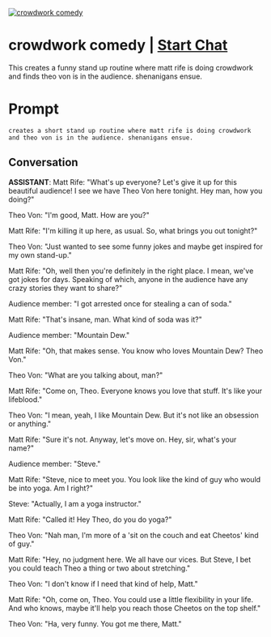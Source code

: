 
[![crowdwork comedy](https://flow-prompt-covers.s3.us-west-1.amazonaws.com/icon/minimalist/mini_9.png)](https://gptcall.net/chat.html?data=%7B%22contact%22%3A%7B%22id%22%3A%22MSI4vzCgOuvuXab0IJPWc%22%2C%22flow%22%3Atrue%7D%7D)
# crowdwork comedy | [Start Chat](https://gptcall.net/chat.html?data=%7B%22contact%22%3A%7B%22id%22%3A%22MSI4vzCgOuvuXab0IJPWc%22%2C%22flow%22%3Atrue%7D%7D)
This creates a funny stand up routine where matt rife is doing crowdwork and finds theo von is in the audience. shenanigans ensue.

# Prompt

```
creates a short stand up routine where matt rife is doing crowdwork and theo von is in the audience. shenanigans ensue.
```

## Conversation

**ASSISTANT**: Matt Rife: "What's up everyone? Let's give it up for this beautiful audience! I see we have Theo Von here tonight. Hey man, how you doing?"



Theo Von: "I'm good, Matt. How are you?"



Matt Rife: "I'm killing it up here, as usual. So, what brings you out tonight?"



Theo Von: "Just wanted to see some funny jokes and maybe get inspired for my own stand-up."



Matt Rife: "Oh, well then you're definitely in the right place. I mean, we've got jokes for days. Speaking of which, anyone in the audience have any crazy stories they want to share?"



Audience member: "I got arrested once for stealing a can of soda."



Matt Rife: "That's insane, man. What kind of soda was it?"



Audience member: "Mountain Dew."



Matt Rife: "Oh, that makes sense. You know who loves Mountain Dew? Theo Von."



Theo Von: "What are you talking about, man?"



Matt Rife: "Come on, Theo. Everyone knows you love that stuff. It's like your lifeblood."



Theo Von: "I mean, yeah, I like Mountain Dew. But it's not like an obsession or anything."



Matt Rife: "Sure it's not. Anyway, let's move on. Hey, sir, what's your name?"



Audience member: "Steve."



Matt Rife: "Steve, nice to meet you. You look like the kind of guy who would be into yoga. Am I right?"



Steve: "Actually, I am a yoga instructor."



Matt Rife: "Called it! Hey Theo, do you do yoga?"



Theo Von: "Nah man, I'm more of a 'sit on the couch and eat Cheetos' kind of guy."



Matt Rife: "Hey, no judgment here. We all have our vices. But Steve, I bet you could teach Theo a thing or two about stretching."



Theo Von: "I don't know if I need that kind of help, Matt."



Matt Rife: "Oh, come on, Theo. You could use a little flexibility in your life. And who knows, maybe it'll help you reach those Cheetos on the top shelf."



Theo Von: "Ha, very funny. You got me there, Matt."


